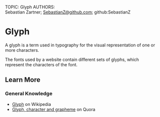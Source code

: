 TOPIC: Glyph
AUTHORS: Sebastian Zartner; SebastianZ@github.com; github:SebastianZ

# Glyph

A glyph is a term used in typography for the visual representation of one or more characters.

The fonts used by a website contain different sets of glyphs, which represent the characters of the font.

## Learn More

### General Knowledge

- [Glyph](https://en.wikipedia.org/wiki/Glyph) on Wikipedia
- [Glyph, character and grapheme](https://www.quora.com/Whats-the-difference-between-a-character-a-glyph-and-a-grapheme/answer/Thomas-Phinney)
on Quora
